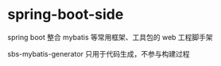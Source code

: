 # spring-boot-side
spring boot 整合 mybatis 等常用框架、工具包的 web 工程脚手架 

sbs-mybatis-generator 只用于代码生成，不参与构建过程